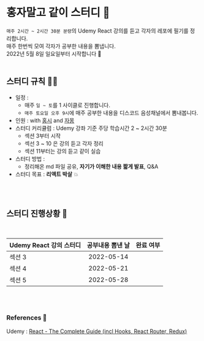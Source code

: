# 홍자말고 같이 스터디 👋
`매주 2시간 ~ 2시간 30분 분량`의 Udemy React 강의를 듣고 각자의 레포에 필기를 정리합니다.<br>
매주 한번씩 모여 각자가 공부한 내용을 뽐냅니다. <br>
2022년 5월 8일 일요일부터 시작합니다 🚀
<br/>
<br/>
## 스터디 규칙 👩‍💻 

- 일정 : 
    - 매주 `일 ~ 토`를 1 사이클로 진행합니다.
    - `매주 토요일 오후 9시`에 매주 공부한 내용을 디스코드 음성채널에서 뽐내봅니다. 
- 인원 : with [홍시](https://github.com/perfumelim) and [자몽](https://github.com/lisohh)
- 스터디 커리큘럼 : Udemy 강좌 기준 주당 학습시간 2 ~ 2시간 30분
    - 섹션 3부터 시작
    - 섹선 3 ~ 10 은 강의 듣고 각자 정리
    - 섹션 11부터는 강의 듣고 같이 실습 
- 스터디 방법 : 
    - 정리해온 md 파일 공유, **자기가 이해한 내용 짧게 발표**, Q&A
- 스터디 목표 :  **리액트 박살** :boom:
<br/>
<br/>

## 스터디 진행상황 🧙

<br/>

| Udemy React 강의 스터디 | 공부내용 뽐낸 날 | 완료 여부 |
| :----------------------------- | :--------------: | :-------: |
| 섹션 3                  |    2022-05-14    |       |
| 섹션 4                 |    2022-05-21    |        |
| 섹션 5              |    2022-05-28    |        |

<br/>
<br/>

### References 🌈

Udemy : [React - The Complete Guide (incl Hooks, React Router, Redux)](https://www.udemy.com/react-the-complete-guide-incl-redux/)
<!--  ✅  -->
